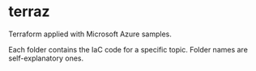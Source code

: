 # terraz
Terraform applied with Microsoft Azure samples.

Each folder contains the IaC code for a specific topic. Folder names are self-explanatory ones.

